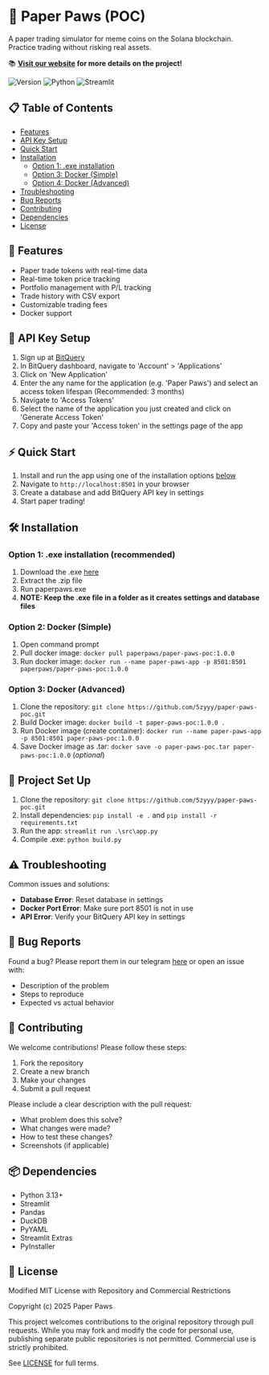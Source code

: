 # 🐾 Paper Paws (POC)

A paper trading simulator for meme coins on the Solana blockchain. Practice trading without risking real assets.

📚 **[Visit our website](https://www.paperpaws.xyz/) for more details on the project!**

![Version](https://img.shields.io/badge/version-1.0.0-blue)
![Python](https://img.shields.io/badge/python-3.13-green)
![Streamlit](https://img.shields.io/badge/streamlit-1.41.1-red)

## 📋 Table of Contents
- [Features](#-features)
- [API Key Setup](#-api-key-setup)
- [Quick Start](#-quick-start)
- [Installation](#️-installation)
  - [Option 1: .exe installation](#option-1-exe-installation-recommended)
  - [Option 3: Docker (Simple)](#option-2-docker-simple)
  - [Option 4: Docker (Advanced)](#option-3-docker-advanced)
- [Troubleshooting](#️-troubleshooting)
- [Bug Reports](#-bug-reports)
- [Contributing](#-contributing)
- [Dependencies](#-dependencies)
- [License](#-license)

## 🚀 Features
- Paper trade tokens with real-time data
- Real-time token price tracking
- Portfolio management with P/L tracking
- Trade history with CSV export
- Customizable trading fees
- Docker support

## 🔑 API Key Setup
1. Sign up at [BitQuery](https://account.bitquery.io/auth/signup?utm_source=navigation_button&utm_medium=website&utm_campaign=start_building_cta)
2. In BitQuery dashboard, navigate to 'Account' > 'Applications'
3. Click on 'New Application'
4. Enter the any name for the application (e.g. 'Paper Paws') and select an access token lifespan (Recommended: 3 months)
5. Navigate to 'Access Tokens'
6. Select the name of the application you just created and click on 'Generate Access Token'
7. Copy and paste your 'Access token' in the settings page of the app

## ⚡ Quick Start
1. Install and run the app using one of the installation options [below](#️-installation)
2. Navigate to `http://localhost:8501` in your browser
3. Create a database and add BitQuery API key in settings
4. Start paper trading!

## 🛠️ Installation
### Option 1: .exe installation (recommended)
1. Download the .exe [here](https://drive.google.com/file/d/1zDS6xK3oOeq9rELP7JFryzbS0SPEPYco/view?usp=sharing)
2. Extract the .zip file
3. Run paperpaws.exe
4. **NOTE: Keep the .exe file in a folder as it creates settings and database files**  

### Option 2: Docker (Simple)
1. Open command prompt
2. Pull docker image: ```docker pull paperpaws/paper-paws-poc:1.0.0```
3. Run docker image: ```docker run --name paper-paws-app -p 8501:8501 paperpaws/paper-paws-poc:1.0.0```

### Option 3: Docker (Advanced)
1. Clone the repository: ```git clone https://github.com/5zyyy/paper-paws-poc.git```
2. Build Docker image: ```docker build -t paper-paws-poc:1.0.0 .```
3. Run Docker image (create container): ```docker run --name paper-paws-app -p 8501:8501 paper-paws-poc:1.0.0```
4. Save Docker image as .tar: ```docker save -o paper-paws-poc.tar paper-paws-poc:1.0.0``` (*optional*)

## 🔌 Project Set Up
1. Clone the repository: ```git clone https://github.com/5zyyy/paper-paws-poc.git```
2. Install dependencies: ```pip install -e .``` and ```pip install -r requirements.txt```
3. Run the app: ```streamlit run .\src\app.py```
4. Compile .exe: ```python build.py```

## ⚠️ Troubleshooting
Common issues and solutions:
- **Database Error**: Reset database in settings
- **Docker Port Error**: Make sure port 8501 is not in use
- **API Error**: Verify your BitQuery API key in settings

## 🐛 Bug Reports
Found a bug? Please report them in our telegram [here](https://t.me/paperpawsxyz) or open an issue with:
- Description of the problem
- Steps to reproduce
- Expected vs actual behavior

## 🤝 Contributing
We welcome contributions! Please follow these steps:

1. Fork the repository
2. Create a new branch
3. Make your changes
4. Submit a pull request

Please include a clear description with the pull request:
 - What problem does this solve?
 - What changes were made?
 - How to test these changes?
 - Screenshots (if applicable)

## 📦 Dependencies
- Python 3.13+
- Streamlit
- Pandas
- DuckDB
- PyYAML
- Streamlit Extras
- PyInstaller

## 📝 License
Modified MIT License with Repository and Commercial Restrictions

Copyright (c) 2025 Paper Paws

This project welcomes contributions to the original repository through pull requests. 
While you may fork and modify the code for personal use, publishing separate public 
repositories is not permitted. Commercial use is strictly prohibited.

See [LICENSE](LICENSE) for full terms.
